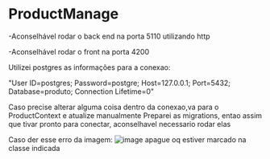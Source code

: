 # ProductManage


-Aconselhável rodar o back end na porta 5110 utilizando http


-Aconselhável rodar o front na porta 4200


Utilizei postgres as informações para a conexao:

"User ID=postgres;
Password=postgre;
Host=127.0.0.1;
Port=5432;
Database=produto;
Connection Lifetime=0"

Caso precise alterar alguma coisa dentro da conexao,va para o ProductContext e atualize manualmente
Preparei as migrations, entao assim que tivar pronto para conectar, aconselhavel necessario rodar elas


Caso der esse erro da imagem:
![image](https://github.com/user-attachments/assets/82cca5c1-3c11-44ba-a692-0f7fb635014e)
apague oq estiver marcado na classe indicada

